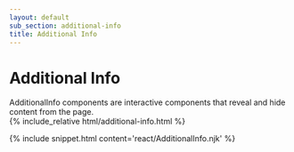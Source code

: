 ```yaml
---
layout: default
sub_section: additional-info
title: Additional Info
---
```


# Additional Info

<div class="va-introtext" markdown="1">
AdditionalInfo components are interactive components that reveal and hide content from the page.
</div>

<div class="site-c-showcase">
{% include_relative html/additional-info.html %}
</div>


{% include snippet.html content='react/AdditionalInfo.njk' %}
